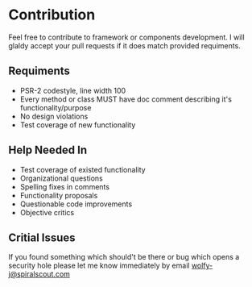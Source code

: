 # Contribution
Feel free to contribute to framework or components development. I will glaldy accept your pull requests if it does match provided requiments.

## Requiments
* PSR-2 codestyle, line width 100
* Every method or class MUST have doc comment describing it's functionality/purpose
* No design violations
* Test coverage of new functionality

## Help Needed In
* Test coverage of existed functionality
* Organizational questions
* Spelling fixes in comments
* Functionality proposals
* Questionable code improvements
* Objective critics

## Critial Issues
If you found something which should't be there or bug which opens a security hole please let me know immediately by email wolfy-j@spiralscout.com
